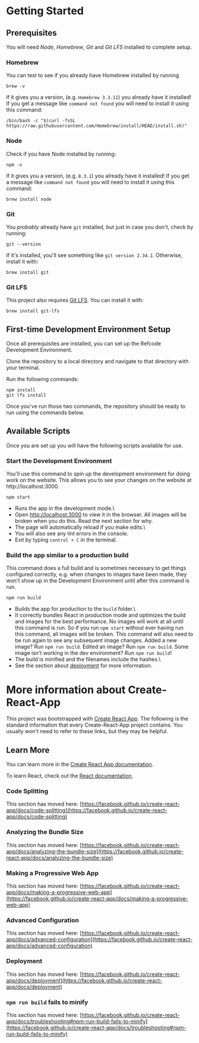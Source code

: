 # Getting Started

## Prerequisites
You will need *Node*, *Homebrew*, *Git* and *Git LFS* installed to complete setup.

### Homebrew
You can test to see if you already have Homebrew installed by running

```
brew -v
```

If it gives you a version, (e.g. `Homebrew 3.3.11`) you already have it installed! If you get a message like `command not found` you will need to install it using this command:

```
/bin/bash -c "$(curl -fsSL https://raw.githubusercontent.com/Homebrew/install/HEAD/install.sh)"
```

### Node
Check if you have Node installed by running:

```
npm -v
```

If it gives you a version, (e.g. `8.3.1`) you already have it installed! If you get a message like `command not found` you will need to install it using this command:

```
brew install node
```

### Git
You _probably_ already have `git` installed, but just in case you don't, check by running:

```
git --version
```

If it's installed, you'll see something like `git version 2.34.1`. Otherwise, install it with:

```
brew install git
```

### Git LFS
This project also requires [Git LFS](https://git-lfs.github.com/). You can install it with:

```
brew install git-lfs
```

## First-time Development Environment Setup

Once all prerequisites are installed, you can set up the Refcode Development Environment.

Clone the repository to a local directory and navigate to that directory with your terminal.

Run the following commands:

```
npm install
git lfs install
```

Once you've run those two commands, the repository should be ready to run using the commands below.

## Available Scripts

Once you are set up you will have the following scripts available for use.

### Start the Development Environment

You'll use this command to spin up the development environment for doing work on the website. This allows you to see your changes on the website at http://localhost:3000.

`npm start`

 - Runs the app in the development mode.\
 - Open [http://localhost:3000](http://localhost:3000) to view it in the browser. All images will be broken when you do this. Read the next section for why.
 - The page will automatically reload if you make edits.\
 - You will also see any lint errors in the console.
 - Exit by typing `control + C` in the terminal.

### Build the app similar to a production build

This command does a full build and is sometimes necessary to get things configured correctly, e.g. when changes to images have been made, they won't show up in the Development Environment until after this command is run.

`npm run build`

 - Builds the app for production to the `build` folder.\
 - It correctly bundles React in production mode and optimizes the build and images for the best performance. No images will work at all until this command is run. So if you run `npm start` without ever having run this command, all images will be broken. This command will also need to be run again to see any subsequent image changes. Added a new image? Run `npm run build`. Edited an image? Run `npm run build`. Some image isn't working in the dev environment?  Run `npm run build`!
 - The build is minified and the filenames include the hashes.\
 - See the section about [deployment](https://facebook.github.io/create-react-app/docs/deployment) for more information.



# More information about Create-React-App
This project was bootstrapped with [Create React App](https://github.com/facebook/create-react-app). The following is the standard information that every Create-React-App project contains. You usually won't need to refer to these links, but they may be helpful.

## Learn More

You can learn more in the [Create React App documentation](https://facebook.github.io/create-react-app/docs/getting-started).

To learn React, check out the [React documentation](https://reactjs.org/).

### Code Splitting

This section has moved here: [https://facebook.github.io/create-react-app/docs/code-splitting](https://facebook.github.io/create-react-app/docs/code-splitting)

### Analyzing the Bundle Size

This section has moved here: [https://facebook.github.io/create-react-app/docs/analyzing-the-bundle-size](https://facebook.github.io/create-react-app/docs/analyzing-the-bundle-size)

### Making a Progressive Web App

This section has moved here: [https://facebook.github.io/create-react-app/docs/making-a-progressive-web-app](https://facebook.github.io/create-react-app/docs/making-a-progressive-web-app)

### Advanced Configuration

This section has moved here: [https://facebook.github.io/create-react-app/docs/advanced-configuration](https://facebook.github.io/create-react-app/docs/advanced-configuration)

### Deployment

This section has moved here: [https://facebook.github.io/create-react-app/docs/deployment](https://facebook.github.io/create-react-app/docs/deployment)

### `npm run build` fails to minify

This section has moved here: [https://facebook.github.io/create-react-app/docs/troubleshooting#npm-run-build-fails-to-minify](https://facebook.github.io/create-react-app/docs/troubleshooting#npm-run-build-fails-to-minify)
